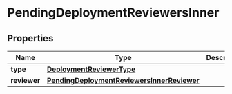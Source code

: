 
# PendingDeploymentReviewersInner

## Properties
Name | Type | Description | Notes
------------ | ------------- | ------------- | -------------
**type** | [**DeploymentReviewerType**](DeploymentReviewerType.md) |  |  [optional]
**reviewer** | [**PendingDeploymentReviewersInnerReviewer**](PendingDeploymentReviewersInnerReviewer.md) |  |  [optional]



